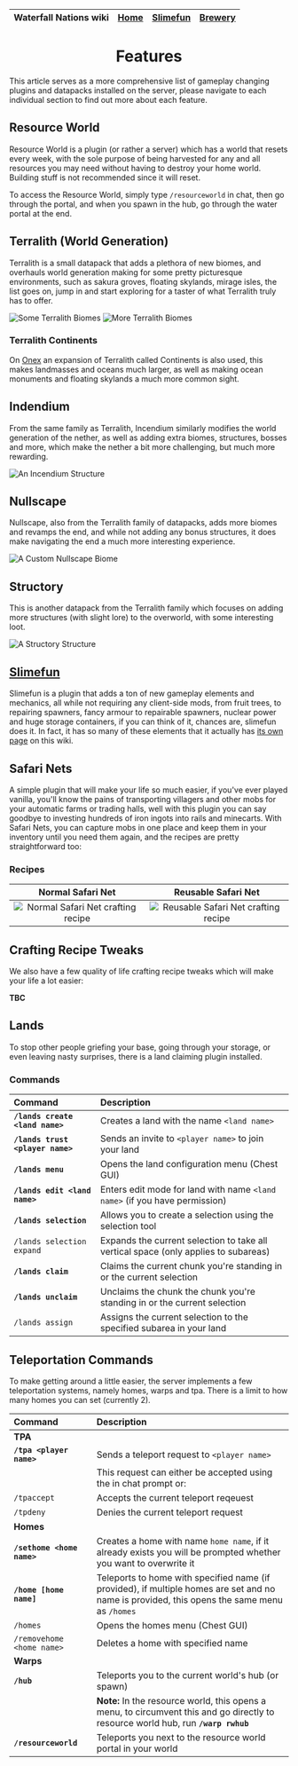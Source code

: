 | Waterfall Nations wiki | [Home](index.md) | [Slimefun](slimefun/index.md) | [Brewery](brewery/index.md) |
|:---|:-:|:-:|:-:|

<div align="center">
  
Features
======================================
</div>

This article serves as a more comprehensive list of gameplay changing plugins and datapacks installed on the server, please navigate to
each individual section to find out more about each feature.

## Resource World

Resource World is a plugin (or rather a server) which has a world that resets every week, with the sole purpose of being harvested for any
and all resources you may need without having to destroy your home world. Building stuff is not recommended since it will reset.

To access the Resource World, simply type `/resourceworld` in chat, then go through the portal, and when you spawn in the hub, go through
the water portal at the end.

## Terralith (World Generation)

Terralith is a small datapack that adds a plethora of new biomes, and overhauls world generation making for some pretty picturesque
environments, such as sakura groves, floating skylands, mirage isles, the list goes on, jump in and start exploring for a taster of
what Terralith truly has to offer.

![Some Terralith Biomes](null)
![More Terralith Biomes](null)

### Terralith Continents

On [Onex](onex.md) an expansion of Terralith called Continents is also used, this makes landmasses and oceans much larger, as well as
making ocean monuments and floating skylands a much more common sight.

## Indendium

From the same family as Terralith, Incendium similarly modifies the world generation of the nether, as well as adding extra biomes, 
structures, bosses and more, which make the nether a bit more challenging, but much more rewarding.

![An Incendium Structure](null)

## Nullscape

Nullscape, also from the Terralith family of datapacks, adds more biomes and revamps the end, and while not adding any bonus structures,
it does make navigating the end a much more interesting experience.

![A Custom Nullscape Biome](null)

## Structory 

This is another datapack from the Terralith family which focuses on adding more structures (with slight lore) to the overworld, with
some interesting loot.

![A Structory Structure](null)

## [Slimefun](slimefun/index.md)

Slimefun is a plugin that adds a ton of new gameplay elements and mechanics, all while not requiring any client-side mods, from fruit trees,
to repairing spawners, fancy armour to repairable spawners, nuclear power and huge storage containers, if you can think of it, chances are,
slimefun does it. In fact, it has so many of these elements that it actually has [its own page](slimefun/index.md) on this wiki.

## Safari Nets

A simple plugin that will make your life so much easier, if you've ever played vanilla, you'll know the pains of transporting villagers and
other mobs for your automatic farms or trading halls, well with this plugin you can say goodbye to investing hundreds of iron ingots into
rails and minecarts. With Safari Nets, you can capture mobs in one place and keep them in your inventory until you need them again, and the 
recipes are pretty straightforward too:

### Recipes

| Normal Safari Net | Reusable Safari Net |
| :-: | :-: |
| ![Normal Safari Net crafting recipe](null) | ![Reusable Safari Net crafting recipe](null) |

## Crafting Recipe Tweaks

We also have a few quality of life crafting recipe tweaks which will make your life a lot easier:

**TBC**

## Lands

To stop other people griefing your base, going through your storage, or even leaving nasty surprises, there is a land claiming plugin
installed.

### Commands 

| Command | Description |
|:- |:- |
| **`/lands create <land name>`** | Creates a land with the name `<land name>` |
| **`/lands trust <player name>`** | Sends an invite to `<player name>` to join your land |
| **`/lands menu`** | Opens the land configuration menu (Chest GUI) |
| **`/lands edit <land name>`** | Enters edit mode for land with name `<land name>` (if you have permission) |
| **`/lands selection`** | Allows you to create a selection using the selection tool |
| `/lands selection expand` | Expands the current selection to take all vertical space (only applies to subareas) |
| **`/lands claim`** | Claims the current chunk you're standing in or the current selection |
| **`/lands unclaim`** | Unclaims the chunk the chunk you're standing in or the current selection |
| `/lands assign` | Assigns the current selection to the specified subarea in your land |

## Teleportation Commands

To make getting around a little easier, the server implements a few teleportation systems, namely homes, warps and tpa.
There is a limit to how many homes you can set (currently 2).

| Command | Description |
| :- | :- |
| **TPA** | |
| **`/tpa <player name>`** | Sends a teleport request to `<player name>` |
| | This request can either be accepted using the in chat prompt or: |
| `/tpaccept` | Accepts the current teleport reqeuest |
| `/tpdeny` | Denies the current teleport request |
| **Homes** | |
| **`/sethome <home name>`** | Creates a home with name `home name`, if it already exists you will be prompted whether you want to overwrite it |
| **`/home [home name]`** | Teleports to home with specified name (if provided), if multiple homes are set and no name is provided, this opens the same menu as `/homes` |
| `/homes` | Opens the homes menu (Chest GUI) |
| `/removehome <home name>` | Deletes a home with specified name |
| **Warps**| |
| **`/hub`** | Teleports you to the current world's hub (or spawn) |
| | **Note:** In the resource world, this opens a menu, to circumvent this and go directly to resource world hub, run **`/warp rwhub`** |
| **`/resourceworld`** | Teleports you next to the resource world portal in your world |
